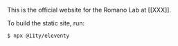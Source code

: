 This is the official website for the Romano Lab at [[XXX]].

To build the static site, run:

```{bash}
$ npx @11ty/eleventy
```